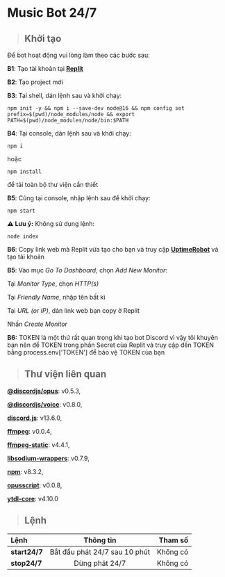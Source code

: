 # **Music Bot 24/7**

>## **Khởi tạo**
Để bot hoạt động vui lòng làm theo các bước sau:

**B1**: Tạo tài khoản tại **[Replit](replit.com)**

**B2**: Tạo project mới

**B3**: Tại shell, dán lệnh sau và khởi chạy:

```
npm init -y && npm i --save-dev node@16 && npm config set prefix=$(pwd)/node_modules/node && export PATH=$(pwd)/node_modules/node/bin:$PATH
```
**B4**: Tại console, dán lệnh sau và khởi chạy:

```
npm i
```
hoặc 
```
npm install
```
để tải toàn bộ thư viện cần thiết

**B5**: Cũng tại console, nhập lệnh sau để khởi chạy:
```
npm start
```
**⚠ Lưu ý:** Không sử dụng lệnh:
```
node index
```
**B6**: Copy link web mà Replit vừa tạo cho bạn và truy cập **[UptimeRobot](https://uptimerobot.com)** và tạo tài khoản

**B5**: Vào mục *Go To Dashboard*, chọn *Add New Monitor*:

Tại *Monitor Type*, chọn *HTTP(s)*

Tại *Friendly Name*, nhập tên bất kì

Tại *URL (or IP)*, dán link web bạn copy ở Replit

Nhấn *Create Monitor*

**B6:** TOKEN là một thứ rất quan trọng khi tạo bot Discord vì vậy tôi khuyên bạn nên để TOKEN trong phần Secret của Replit và truy cập đến TOKEN bằng process.env['TOKEN'] để bảo vệ TOKEN của bạn

>## **Thư viện liên quan**
**[@discordjs/opus](https://github.com/discordjs/opus)**: v0.5.3,

**[@discordjs/voice](https://discordjs.github.io/voice/)**: v0.8.0,

**[discord.js](https://discord.js.org/#/)**: v13.6.0,

**[ffmpeg](https://www.npmjs.com/package/ffmpeg)**: v0.0.4,

**[ffmpeg-static](https://www.npmjs.com/package/ffmpeg-static)**: v4.4.1,

**[libsodium-wrappers](https://www.npmjs.com/package/libsodium-wrappers)**: v0.7.9,

**[npm](https://www.npmjs.com/package/npm)**: v8.3.2,

**[opusscript](https://github.com/abalabahaha/opusscript)**: v0.0.8,

**[ytdl-core](https://github.com/fent/node-ytdl-core)**: v4.10.0

>## **Lệnh**
|      Lệnh       |                Thông tin                     |    Tham số    |
|:----------------|:--------------------------------------------:|--------------:|
|  **start24/7**  |        Bắt đầu phát 24/7 sau 10 phút         |   Không có    |
|  **stop24/7**   |        Dừng phát 24/7                        |   Không có    |
